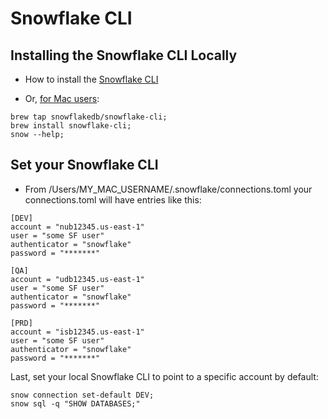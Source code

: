 
# Snowflake CLI

## Installing the Snowflake CLI Locally

- How to install the [Snowflake CLI](https://docs.snowflake.com/developer-guide/snowflake-cli/installation/installation#label-snowcli-install-macos-installer)  

- Or, [for Mac users](https://github.com/snowflakedb/snowflake-cli):  
```
brew tap snowflakedb/snowflake-cli;
brew install snowflake-cli;
snow --help;
```

## Set your Snowflake CLI

- From /Users/MY_MAC_USERNAME/.snowflake/connections.toml your connections.toml will have entries like this:  

```
[DEV]
account = "nub12345.us-east-1"
user = "some SF user"
authenticator = "snowflake"
password = "*******"

[QA]
account = "udb12345.us-east-1"
user = "some SF user"
authenticator = "snowflake"
password = "*******"

[PRD]
account = "isb12345.us-east-1"
user = "some SF user"
authenticator = "snowflake"
password = "*******"
```

Last, set your local Snowflake CLI to point to a specific account by default:    
```
snow connection set-default DEV;  
snow sql -q "SHOW DATABASES;"
```

